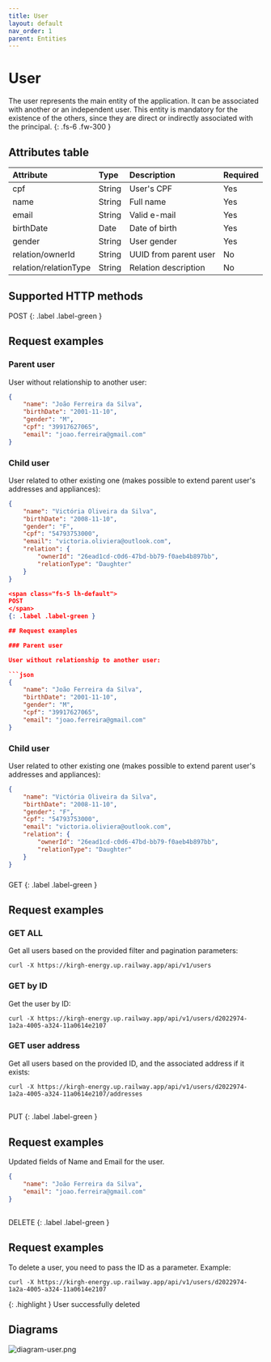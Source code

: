 ```yaml
---
title: User
layout: default
nav_order: 1
parent: Entities
---
```


# User

The user represents the main entity of the application. It can be associated with another or an independent user. This entity is mandatory for the existence of the others, since they are direct or indirectly associated with the principal.
{: .fs-6 .fw-300 }

## Attributes table

| Attribute             | Type   | Description           | Required |
|:----------------------|:-------|:----------------------|:---------|
| cpf                   | String | User's CPF            | Yes      |
| name                  | String | Full name             | Yes      |
| email                 | String | Valid e-mail          | Yes      |
| birthDate             | Date   | Date of birth         | Yes      |
| gender                | String | User gender           | Yes      |
| relation/ownerId      | String | UUID from parent user | No       |
| relation/relationType | String | Relation description  | No       |

## Supported HTTP methods

<span class="fs-5 lh-default">
POST
</span>
{: .label .label-green }

## Request examples

### Parent user

User without relationship to another user: 

```json
{
    "name": "João Ferreira da Silva",
    "birthDate": "2001-11-10",
    "gender": "M",
    "cpf": "39917627065",
    "email": "joao.ferreira@gmail.com"
}
```

### Child user

User related to other existing one (makes possible to extend parent user's addresses and appliances):

```json
{
    "name": "Victória Oliveira da Silva",
    "birthDate": "2008-11-10",
    "gender": "F",
    "cpf": "54793753000",
    "email": "victoria.oliviera@outlook.com",
    "relation": {
        "ownerId": "26ead1cd-c0d6-47bd-bb79-f0aeb4b897bb", 
        "relationType": "Daughter"
    }
}

<span class="fs-5 lh-default">
POST
</span>
{: .label .label-green }

## Request examples

### Parent user

User without relationship to another user: 

```json
{
    "name": "João Ferreira da Silva",
    "birthDate": "2001-11-10",
    "gender": "M",
    "cpf": "39917627065",
    "email": "joao.ferreira@gmail.com"
}
```

### Child user

User related to other existing one (makes possible to extend parent user's addresses and appliances):

```json
{
    "name": "Victória Oliveira da Silva",
    "birthDate": "2008-11-10",
    "gender": "F",
    "cpf": "54793753000",
    "email": "victoria.oliviera@outlook.com",
    "relation": {
        "ownerId": "26ead1cd-c0d6-47bd-bb79-f0aeb4b897bb", 
        "relationType": "Daughter"
    }
}
```
###
<span class="fs-5 lh-default">
GET
</span>
{: .label .label-green }

## Request examples

### GET ALL

Get all users based on the provided filter and pagination parameters:

```url
curl -X https://kirgh-energy.up.railway.app/api/v1/users
```

### GET by ID

Get the user by ID:

```url
curl -X https://kirgh-energy.up.railway.app/api/v1/users/d2022974-1a2a-4005-a324-11a0614e2107
```

### GET user address

Get all users based on the provided ID, and the associated address if it exists:

```url
curl -X https://kirgh-energy.up.railway.app/api/v1/users/d2022974-1a2a-4005-a324-11a0614e2107/addresses
```

##
<span class="fs-5 lh-default">
PUT
</span>
{: .label .label-green }

## Request examples

Updated fields of Name and Email for the user.

```json
{
    "name": "João Ferreira da Silva",
    "email": "joao.ferreira@gmail.com"
}
```

##
<span class="fs-5 lh-default">
DELETE
</span>
{: .label .label-green }

## Request examples

To delete a user, you need to pass the ID as a parameter. Example:

```url
curl -X https://kirgh-energy.up.railway.app/api/v1/users/d2022974-1a2a-4005-a324-11a0614e2107
```

{: .highlight }
User successfully deleted



## Diagrams

![diagram-user.png](https://github.com/bigois/kirgh-energy/blob/main/docs/images/diagram-user.png?raw=true)
